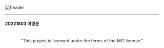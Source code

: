 ![header](https://capsule-render.vercel.app/api?type=rounded&color=&height=100&section=header&text=오픈소스%20기초설계&fontSize=65)

<hr/>

#### 20221803 이영준
#
<div align=center> “This project is licensed under the terms of the MIT license.”</div>
